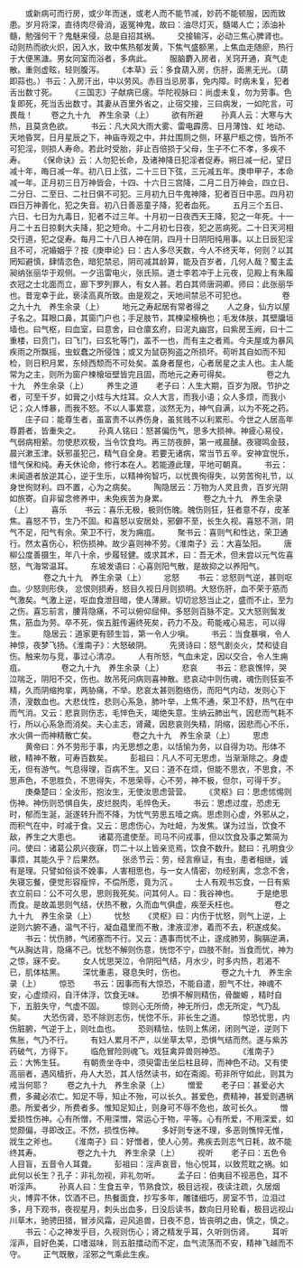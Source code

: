 <!-- { "loadSidebar": true } -->
　　或新病可而行房，或少年而迷，或老人而不能节减，妙药不能顿服，因而致患。岁月将深，直待肉尽骨消，返冤神鬼，故曰：油尽灯灭，髓竭人亡；添油补髓，勉强何干？鬼魅来侵，总是自招其祸。
　　交接输泻，必动三焦心脾肾也。动则热而欲火炽，因入水，致中焦热郁发黄，下焦气盛额黑，上焦血走随瘀，热行于大便黑溏。男女同室而浴者，多病此。
　　服脑麝入房者，关窍开通，真气走散。重则虚眩，轻则腹泻。
　　《本草》云：多食葫入房，伤肝，面黑无光。（葫即蒜也。）书云：入房汗出，中以劳风。赤目当忌房事，免内障。时病未复，犯者舌出数寸死。
　　《三国志》子献病已瘥。华陀视脉曰：尚虚未复，勿为劳事。色复即死，死当舌出数寸。其妻从百里外省之，止宿交接，三曰病发，一如陀言，可畏哉！
　　卷之九十九　养生余录（上）
　　欲有所避
　　孙真人云：大寒与大热，且莫贪色欲。
　　书云：凡大风大雨大雾、雷电霹雳、日月薄蚀、虹 地动、天地昏冥，日月星辰之下，神庙寺观之中，井灶围厕之侧，环墓尸柩之傍，皆所不可犯淫，则损人寿命。若此时受胎，非止百倍损于父母，生子不仁不孝，多疾不寿。
　　《保命诀》云：人勿犯长命，及诸神降日犯淫者促寿。朔日减一纪，望日减十年，晦日减一年。初八日上弦，二十三日下弦，三元减五年。庚申甲子，本命减一年。正月初三日万神皆会，十四、十六日三宫降，二月二日万神会，四立日、二分日、二至日、二社日俱不可犯。三月初九日牛鬼神降，犯者百日中恶。四月初四日万神善化，犯之失音。初八日善恶童子降，犯者血死。
　　五月三个五日、六日、七日为九毒日，犯者不过三年。十月初一日夜西天王降，犯之一年死。十一月二十五日掠剩大夫降，犯之短命。十二月初七日夜，犯之恶病死。二十日天河相交行道，犯之促寿。每月二十八日人神在阴，四月十日阴阳纯用事。以上日辰犯淫且不可，况婚姻乎？按《庚申论》曰：古人多尽天数，今人不终天年，何则？以其罔知避慎，肆情恣色，暗犯禁忌，阴司减其龄算，能及百岁者，几何人哉？蜀主孟昶纳张丽华于观侧。一夕迅雷电火，张氏殒。道士李若冲于上元夜，见殿上有朱履衣冠之士北面而立，廊下罗列罪人，有女人甚。若白其师唐洞卿。师曰：此张丽华也。昔宠幸于此，亵渎高真所致。由是观之，天地间禁忌不可犯也。
　　
　　卷之九十九　养生余录（上）
　　地元之寿起居有常者得之
　　人之身，仙方以屋子名之。耳眼口鼻，其窗门户也；手足肢节，其楝梁榱桷也；毛发体肤，其壁牖垣墙也。曰气枢，曰血室，曰意舍，曰仓廪玄府，曰泥丸幽宫，曰紫房玉阙，曰十二重楼，曰贲门，曰飞门，曰玄牝等门，盖不一也，而有主之者焉。今夫屋或为暴风疾雨之所飘摇，虫蚁蠢之所侵蚀；或又为鼠窃狗盗之所损坏。苟听其自如而不知检，则日积月累，东倾西颓而不可处矣。盖身者屋也，心者居星之主人也。主人能常为之主，则所为窗户楝榱垣壁皆完且固，而地元之寿可得矣。
　　
　　卷之九十九　养生余录（上）
　　养生之道
　　老子曰：人生大期，百岁为限。节护之者，可至千岁，如膏之小炷与大炷耳。众人大言，而我小语；众人多烦，而我小记；众人悸暴，而我不怒。不以人事累意，淡然无为，神气自满，以为不死之药。
　　庄子曰：能尊生者，虽富贵不以养伤身，虽贫贱不以利累形。今世之人居高年尊爵者，皆重失之。
　　孙真人铭曰：怒甚偏伤气，思多大损神。神疲心易役，气弱病相萦。勿使悲欢极，当令饮食均。再三防夜醉，第一戒晨醺。夜寝鸣金鼓，晨兴漱玉津。妖邪虽犯己，精气自全身。若要无诸病，常当节五辛。安神宜悦乐，惜气保和纯。寿夭休论命，修行本在人。若能遵此理，平地可朝真。
　　书云：未闻道者放逆其心，逆于生乐，以精神徇智巧，以忧畏徇得失，以劳苦徇礼节，以身世徇财利。四不置，心为之病矣。
　　陶隐居云：万物为人灵且贵，百岁光阴如旅寄。自非留念修养中，未免疾苦为身累。
　　
　　卷之九十九　养生余录（上）
　　喜乐
　　书云：喜乐无极，极则伤魄。魄伤则狂，狂者意不存，皮革焦。喜怒不节，生乃不固。和喜怒以安居处，邪僻不至，长生久视。喜怒不测，阴气不足，阳气有余。荣卫不行，发为痈疽。
　　聚书云：喜则气和性达，荣卫通行。然太喜伤心，积伤损神。故少喜则神不劳。《淮南子》云：大喜坠阳。
　　唐柳公度善摄生，年八十余，步履轻健。或求其术，曰：吾无术，但未尝以元气佐喜怒，气海常温耳。
　　东坡发语曰：心喜则阳气散，是故抑之以养阳气。
　　
　　卷之九十九　养生余录（上）
　　忿怒
　　书云：忿怒则气逆，甚则呕血。少怒则形佚， 忿恨则损寿，怒目久视日月则损明。大怒伤肝，血不荣于筋而气激矣。气激上逆，呕血食泄目暗，使人薄厥。切切忿怒当止之，盛而不止，至为之伤。喜忘前言，腰背隐痛，不可以俯仰屈伸。多怒则百脉不定。又大怒则鬓发焦，筋血为劳。卒不死，俟五脏传遍终死矣，药力不及。苟能戒心易志，可以得生。
　　隐居云：道家更有颐生旨，第一令人少嗔。
　　书云：当食暴嗔，令人神惊，夜梦飞扬。《淮南子》：大怒破阴。
　　先贤诗曰：怒气剧炎火，焚和徒自伤。触来勿与竞，事过心清凉。
　　人有所怒，气血未定，因以交合，令人生痈疽。
　　
　　卷之九十九　养生余录（上）
　　悲哀
　　书云：悲哀憔悴，哭泣喘乏，阴阳不交，伤也。故吊死问病则喜神散。悲哀动中则伤魂，魂伤则狂妄不精，久而阴缩拘挛，两胁痛，不举。悲哀太甚则胞络伤，而阳气内动，发则心下渍，溲数血也。大悲伐性，悲则心系急，肺叶举，上焦不通，荣卫不舒，热气在中而气消。又云：悲哀则伤志，毛悴色夭，竭绝失意。生纳云肺出气，因悲而气耗不行，所以心系急而消矣。夫心主志，肾藏，因悲哀则失精，阴缩，因悲而心不乐，水火俱一而神精散亡矣。
　　
　　卷之九十九　养生余录（上）
　　思虑
　　黄帝曰：外不劳形于事，内无思想之患，以恬愉为务，以自得为功。形体不敝，精神不散，可寿百数矣。
　　彭祖曰：凡人不可无思虑，当渐渐除之。身虚无，但有游气。气息得理，百病不生。又曰：道不在烦，但能不思衣，不思食，不思声色，不思胜负，不思得失，不思荣辱，心不劳，神不极，但尔，可得千岁。
　　庚桑楚曰：全汝形，抱汝生，无使汝思虑营营。
　　《灵枢》曰：思虑怵惕则伤神。神伤则恐惧自失，皮烂脱肉，毛悴色夭。
　　书云：思虑过度，恐虑无时，郁而生涎，涎遂转升而不降，为忧气劳思五噎之病。思虑则心虚，外邪从之，而积气在中，时减于食。又云：思虑伤心，为吐衄，为发焦。谋为过当，饮食不敌，养生之大患也。
　　诸葛亮遣使至。司马不问戎事，但以饮食及事之繁简为问。使曰：诸葛公夙兴夜寐，罚二十以上皆亲览焉，饮食不数升。懿曰：孔明食少事烦，其能久乎？后果然。
　　张丞节云：劳，经言瘵证，有虫，患者相继，诚有是理。只譬如俗谈不娩事，人害相思也，与一女人情密，勿经别离，念念不舍，失寝忘餐，便觉形容瘦悴，不偿所愿，竟为沉 。
　　士人有观书忘食，一日有紫衣立前曰：公不可久思，思则我死矣。问其何人。曰：我谷神也。
　　于是绝思而食。是故盖思则气结，伏热不散，久而血气俱虚，疾至夭枉也。
　　
　　卷之九十九　养生余录（上）
　　忧愁
　　《灵枢》曰：内伤于忧怒，则气上逆，上逆则六腑不通，温气不行，凝血蕴里而不散，津液涩渗，着而不去，积遂成矣。
　　书云：忧伤肺，气闭塞而不行。又云：遇事而忧不止，遂成肺劳，胸膈逆满，气从胸达背，隐痛不己。忧愁不解则伤意，恍惚不宁，四肢不耐。当食而忧，神为之惊，寐不安。
　　女人忧思哭泣，令阴阳气结，月水少，时多内热，若渴不已，肌体枯黑。
　　深忧重恚，寝息失时，伤也。
　　
　　卷之九十九　养生余录（上）
　　惊恐
　　书云：因事而有大惊恐，不能自遣，胆气不壮，神魂不安，心虚烦闷，自汗体浮，饮食无味。
　　恐惧不解则精伤，骨酸螈 ，精时自下，五脏失守，气虚不固。
　　惊则心无所倚，神无所归，虑无所定，气乃乱矣。
　　大恐伤肾，恐不除则志伤，恍惚不乐，非长生之道。
　　惊恐忧思，内伤脏腑，气逆于上，则吐血也。
　　恐则精怯，怯则上焦闭，闭则气逆，逆则下焦胀，气乃不行。
　　有妇人累月不产，以坐草太早，恐惧气结而然。遂与紫苏药破气，方得下。
　　临危冒险则魂飞。戏狂禽异兽则神恐。
　　《淮南子》云：大怖生狂。
　　有朝贵坐寺中，须臾雷击坐后柱且碎，而神色不动。又有使高丽者，遇风樯折，舟人大恐，其人恬然读书，如在斋阁。苟非所守如此，则其为戒当何耶？
　　卷之九十九　养生余录（上）
　　憎爱
　　老子曰：甚爱必大费，多藏必浓亡。知足不辱，知止不殆，可以长久。甚爱色，费精神，甚爱则遇祸患。所爱者少，所费者多。惟知足知止，则身可不辱不危也，故可长久。
　　憎爱损性伤神。心有所憎，不用深憎，常运心于物，平等。心有所爱，不用深爱，如觉颇偏，寻即改正。不然，损性伤神。
　　多好则专迷不理，多恶则憔悴无惟，戕生之斧也。
　　《淮南子》曰：好憎者，使人心劳。弗疾去则志气日耗，故不能终其寿。
　　
　　卷之九十九　养生余录（上）
　　视听
　　老子曰：五色令人目盲，五音令人耳聋。
　　彭祖曰：淫声哀音，怡心悦耳，以致荒耽之祸。如此何以长生？孔子：非礼勿视，非礼勿听。
　　孟子曰：伯夷目不视恶色，耳不听淫声。
　　孙真人曰：生食五辛，节熟食饮，极目远视，夜读注疏，久居烟火，博弈不休，饮酒不已，热餐面食，抄写多年，雕镂细巧，房室不节，泣泪过多，月下观书，夜视星月，刺头出血多，日没后读书，数向日月轮看，极目远视山川草木，驰骋田猎，冒涉风霜，迎风追兽，日夜不息，皆丧明之由，慎之，慎之。
　　书云：心之神发乎目，久视则伤心；肾之精发乎耳，久听则伤肾。
　　耳听淫声，目好色美，口嗜滋味，则五脏擂动而不定，血气流荡而不安，精神飞越而不守。
　　正气既散，淫邪之气乘此生疾。
